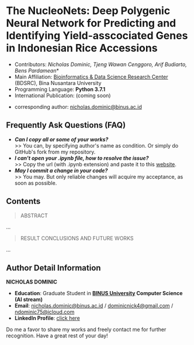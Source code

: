 # The NucleoNets: Deep Polygenic Neural Network for Predicting and Identifying Yield-asscociated Genes in Indonesian Rice Accessions
- Contributors: **Nicholas Dominic*, Tjeng Wawan Cenggoro, Arif Budiarto, Bens Pardamean**
- Main Affiliation: [Bioinformatics & Data Science Research Center](https://research.binus.ac.id/bdsrc/) (BDSRC), Bina Nusantara University
- Programming Language: **Python 3.7.1**
- International Publication: (coming soon)

* corresponding author: nicholas.dominic@binus.ac.id

## Frequently Ask Questions (FAQ)
- ***Can I copy all or some of your works?***
<br>>> You can, by specifying author's name as condition. Or simply do GitHub's fork from my repository.
- ***I can't open your .ipynb file, how to resolve the issue?***
<br>>> Copy the url (with .ipynb extension) and paste it to this [website](https://nbviewer.jupyter.org/).
- ***May I commit a change in your code?***
<br>>> You may. But only reliable changes will acquire my acceptance, as soon as possible.

## Contents

> ABSTRACT

...

> RESULT CONCLUSIONS AND FUTURE WORKS

...

## Author Detail Information
**NICHOLAS DOMINIC**
- **Education**: Graduate Student in **[BINUS University](https://mti.binus.ac.id/) Computer Science (AI stream)**
- **Email**: nicholas.dominic@binus.ac.id / dominicnick4@gmail.com / ndominic75@icloud.com
- **LinkedIn Profile**: [click here](https://www.linkedin.com/in/nicholas-dominic)

Do me a favor to share my works and freely contact me for further recognition. Have a great rest of your day!
